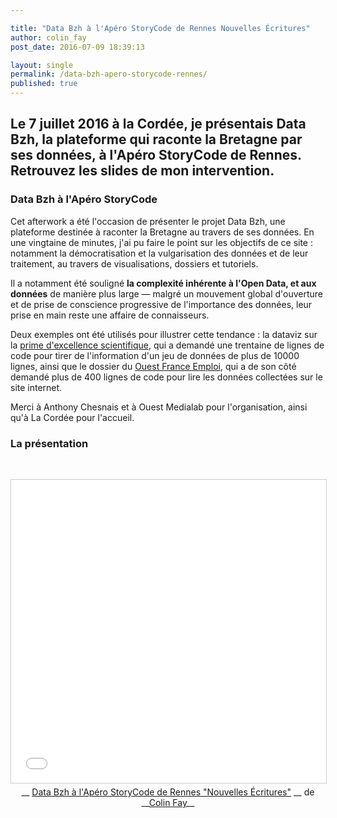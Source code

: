 ```yaml
---

title: "Data Bzh à l'Apéro StoryCode de Rennes Nouvelles Écritures"
author: colin_fay
post_date: 2016-07-09 18:39:13

layout: single
permalink: /data-bzh-apero-storycode-rennes/
published: true
---
```

## Le 7 juillet 2016 à la Cordée, je présentais Data Bzh, la plateforme qui raconte la Bretagne par ses données, à l'Apéro StoryCode de Rennes. Retrouvez les slides de mon intervention.
<!--more-->
### Data Bzh à l'Apéro StoryCode
Cet afterwork a été l'occasion de présenter le projet Data Bzh, une plateforme destinée à raconter la Bretagne au travers de ses données. En une vingtaine de minutes, j'ai pu faire le point sur les objectifs de ce site : notamment la démocratisation et la vulgarisation des données et de leur traitement, au travers de visualisations, dossiers et tutoriels.

Il a notamment été souligné __la complexité inhérente à l'Open Data, et aux données__ de manière plus large — malgré un mouvement global d'ouverture et de prise de conscience progressive de l'importance des données, leur prise en main reste une affaire de connaisseurs.

Deux exemples ont été utilisés pour illustrer cette tendance : la dataviz sur la <a href="http://data-bzh.fr/datasnack-effectifs-beneficiaires-bretons-de-prime-dexcellence-scientifique-discipline-sexe/">prime d'excellence scientifique</a>, qui a demandé une trentaine de lignes de code pour tirer de l'information d'un jeu de données de plus de 10000 lignes, ainsi que le dossier du <a href="http://data-bzh.fr/trente-jours-ouest-france-emploi/">Ouest France Emploi</a>, qui a de son côté demandé plus de 400 lignes de code pour lire les données collectées sur le site internet.

Merci à Anthony Chesnais et à Ouest Medialab pour l'organisation, ainsi qu'à La Cordée pour l'accueil.
### La présentation
&nbsp;
<div align="center">

<iframe style="border: 1px solid #CCC; border-width: 1px; margin-bottom: 5px; max-width: 100%;" src="//www.slideshare.net/slideshow/embed_code/key/oEEkr4dEZbAUB9" width="595" height="485" frameborder="0" marginwidth="0" marginheight="0" scrolling="no" allowfullscreen="allowfullscreen"> </iframe>
<div style="margin-bottom: 5px;">__ <a title="Data Bzh à l'Apéro StoryCode de Rennes &quot;Nouvelles Écritures&quot;" href="//www.slideshare.net/ColinFay1/data-bzh-lapro-storycode-de-rennes-nouvelles-critures" target="_blank">Data Bzh à l'Apéro StoryCode de Rennes "Nouvelles Écritures"</a> __ de __<a href="//www.slideshare.net/ColinFay1" target="_blank">Colin Fay</a>__</div>
</div>
